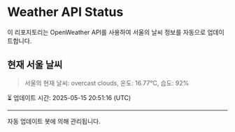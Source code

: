 
# Weather API Status

이 리포지토리는 OpenWeather API를 사용하여 서울의 날씨 정보를 자동으로 업데이트합니다.

## 현재 서울 날씨
> 서울의 현재 날씨: overcast clouds, 온도: 16.77°C, 습도: 92%

⏳ 업데이트 시간: 2025-05-15 20:51:16 (UTC)

---
자동 업데이트 봇에 의해 관리됩니다.

